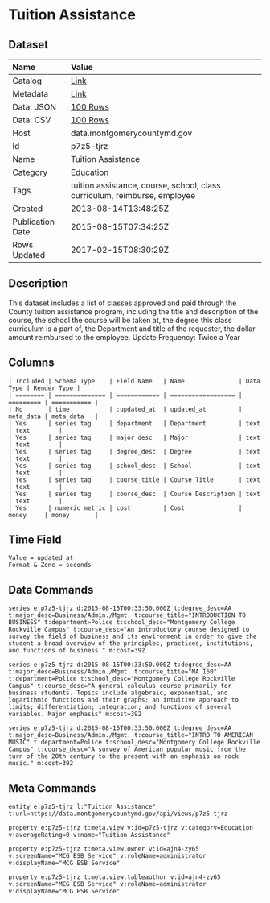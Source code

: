 # Tuition Assistance

## Dataset

| Name | Value |
| :--- | :---- |
| Catalog | [Link](https://catalog.data.gov/dataset/tuition-assistance-5fc94) |
| Metadata | [Link](https://data.montgomerycountymd.gov/api/views/p7z5-tjrz) |
| Data: JSON | [100 Rows](https://data.montgomerycountymd.gov/api/views/p7z5-tjrz/rows.json?max_rows=100) |
| Data: CSV | [100 Rows](https://data.montgomerycountymd.gov/api/views/p7z5-tjrz/rows.csv?max_rows=100) |
| Host | data.montgomerycountymd.gov |
| Id | p7z5-tjrz |
| Name | Tuition Assistance |
| Category | Education |
| Tags | tuition assistance, course, school, class curriculum, reimburse, employee |
| Created | 2013-08-14T13:48:25Z |
| Publication Date | 2015-08-15T07:34:25Z |
| Rows Updated | 2017-02-15T08:30:29Z |

## Description

This dataset includes a list of classes approved and paid through the County tuition assistance program, including the title and description of the course, the school the course will be taken at, the degree this class curriculum is a part of, the Department and title of the requester, the dollar amount reimbursed to the employee.  Update Frequency:  Twice a Year

## Columns

```ls
| Included | Schema Type    | Field Name   | Name               | Data Type | Render Type |
| ======== | ============== | ============ | ================== | ========= | =========== |
| No       | time           | :updated_at  | updated_at         | meta_data | meta_data   |
| Yes      | series tag     | department   | Department         | text      | text        |
| Yes      | series tag     | major_desc   | Major              | text      | text        |
| Yes      | series tag     | degree_desc  | Degree             | text      | text        |
| Yes      | series tag     | school_desc  | School             | text      | text        |
| Yes      | series tag     | course_title | Course Title       | text      | text        |
| Yes      | series tag     | course_desc  | Course Description | text      | text        |
| Yes      | numeric metric | cost         | Cost               | money     | money       |
```

## Time Field

```ls
Value = updated_at
Format & Zone = seconds
```

## Data Commands

```ls
series e:p7z5-tjrz d:2015-08-15T00:33:50.000Z t:degree_desc=AA t:major_desc=Business/Admin./Mgmt. t:course_title="INTRODUCTION TO BUSINESS" t:department=Police t:school_desc="Montgomery College Rockville Campus" t:course_desc="An introductory course designed to survey the field of business and its environment in order to give the student a broad overview of the principles, practices, institutions, and functions of business." m:cost=392

series e:p7z5-tjrz d:2015-08-15T00:33:50.000Z t:degree_desc=AA t:major_desc=Business/Admin./Mgmt. t:course_title="MA 160" t:department=Police t:school_desc="Montgomery College Rockville Campus" t:course_desc="A general calculus course primarily for business students. Topics include algebraic, exponential, and logarithmic functions and their graphs; an intuitive approach to limits; differentiation; integration; and functions of several variables. Major emphasis" m:cost=392

series e:p7z5-tjrz d:2015-08-15T00:33:50.000Z t:degree_desc=AA t:major_desc=Business/Admin./Mgmt. t:course_title="INTRO TO AMERICAN MUSIC" t:department=Police t:school_desc="Montgomery College Rockville Campus" t:course_desc="A survey of American popular music from the turn of the 20th century to the present with an emphasis on rock music." m:cost=392
```

## Meta Commands

```ls
entity e:p7z5-tjrz l:"Tuition Assistance" t:url=https://data.montgomerycountymd.gov/api/views/p7z5-tjrz

property e:p7z5-tjrz t:meta.view v:id=p7z5-tjrz v:category=Education v:averageRating=0 v:name="Tuition Assistance"

property e:p7z5-tjrz t:meta.view.owner v:id=ajn4-zy65 v:screenName="MCG ESB Service" v:roleName=administrator v:displayName="MCG ESB Service"

property e:p7z5-tjrz t:meta.view.tableauthor v:id=ajn4-zy65 v:screenName="MCG ESB Service" v:roleName=administrator v:displayName="MCG ESB Service"
```